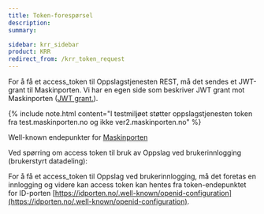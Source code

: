 ```yaml
---
title: Token-forespørsel 
description:
summary:

sidebar: krr_sidebar
product: KRR
redirect_from: /krr_token_request
---
```


For å få et access_token til Oppslagstjenesten REST, må det sendes et JWT-grant til Maskinporten. Vi har en egen side som beskriver JWT grant mot Maskinporten ([JWT grant.]({{site.baseurl}}/docs/Maskinporten/maskinporten_protocol_jwtgrant)).

{% include note.html content="I testmiljøet støtter oppslagstjenesten token fra test.maskinporten.no og ikke ver2.maskinporten.no" %}


Well-known endepunkter for [Maskinporten]({{site.baseurl}}/docs/Maskinporten/maskinporten_func_wellknown)


Ved spørring om access token til bruk av Oppslag ved brukerinnlogging (brukerstyrt datadeling):

For å få et access_token til Oppslag ved brukerinnlogging, må det foretas en innlogging og videre kan access token kan hentes fra token-endepunktet for ID-porten [https://idporten.no/.well-known/openid-configuration](https://idporten.no/.well-known/openid-configuration).
